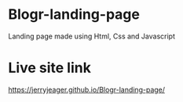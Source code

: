 # Blogr-landing-page
Landing page made using Html, Css and Javascript

# Live site link
https://jerryjeager.github.io/Blogr-landing-page/
